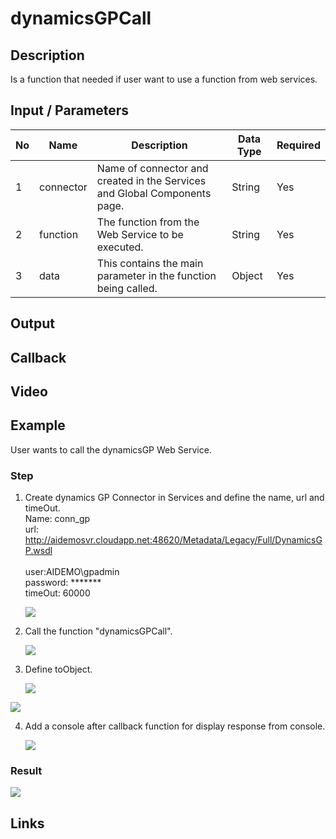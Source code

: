 # dynamicsGPCall

## Description

Is a function that needed if user want to use a function from web services.

## Input / Parameters

| No | Name | Description | Data Type | Required |
| ------ | ------ | ------ |------ | ------ |
| 1 | connector | Name of connector and created in the Services and Global Components page. | String | Yes  |
| 2 | function | The function from the Web Service to be executed. | String | Yes  |
| 3 | data | This contains the main parameter in the function being called. | Object | Yes |

## Output

## Callback

## Video

## Example

User wants to call the dynamicsGP Web Service.

### Step

1. Create dynamics GP Connector in Services and         define the name, url and timeOut.
   <br>Name: conn_gp<br>
   url: http://aidemosvr.cloudapp.net:48620/Metadata/Legacy/Full/DynamicsGP.wsdl<br> 
   <br>user:AIDEMO\gpadmin
   <br>password: *******
   <br>timeOut: 60000
   
   ![](../../../../document/function/Dataset/dynamicsGPCall/dynamicsGPCall-step-1.png?raw=true)
   
2. Call the function "dynamicsGPCall".
   
   ![](../../../../document/function/Dataset/dynamicsGPCall/dynamicsGPCall-step-2.png?raw=true)
   
3. Define toObject.
   <br>

   ![](../../../../document/function/Dataset/dynamicsGPCall/dynamicsGPCall-step-3.png?raw=true)
  
  ![](../../../../document/function/Dataset/dynamicsGPCall/dynamicsGPCall-step-4.png?raw=true)
  
4. Add a console after callback function for       display response from console.   
   
   ![](../../../../document/function/Dataset/dynamicsGPCall/dynamicsGPCall-step-5.png?raw=true)
 
### Result
   
![](../../../../document/function/Dataset/dynamicsGPCall/dynamicsGPCall-result-1.png?raw=true)

## Links